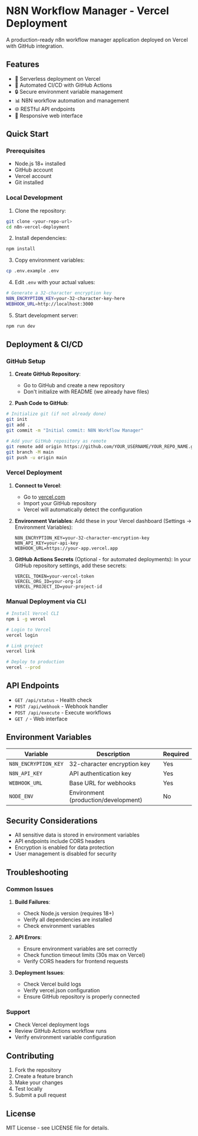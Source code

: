 
# N8N Workflow Manager - Vercel Deployment

A production-ready n8n workflow manager application deployed on Vercel with GitHub integration.

## Features

- 🚀 Serverless deployment on Vercel
- 🔄 Automated CI/CD with GitHub Actions
- 🔒 Secure environment variable management
- 📊 N8N workflow automation and management
- 🌐 RESTful API endpoints
- 📱 Responsive web interface

## Quick Start

### Prerequisites

- Node.js 18+ installed
- GitHub account
- Vercel account
- Git installed

### Local Development

1. Clone the repository:
```bash
git clone <your-repo-url>
cd n8n-vercel-deployment
```

2. Install dependencies:
```bash
npm install
```

3. Copy environment variables:
```bash
cp .env.example .env
```

4. Edit `.env` with your actual values:
```bash
# Generate a 32-character encryption key
N8N_ENCRYPTION_KEY=your-32-character-key-here
WEBHOOK_URL=http://localhost:3000
```

5. Start development server:
```bash
npm run dev
```

## Deployment & CI/CD

### GitHub Setup

1. **Create GitHub Repository**:
   - Go to GitHub and create a new repository
   - Don't initialize with README (we already have files)

2. **Push Code to GitHub**:
```bash
# Initialize git (if not already done)
git init
git add .
git commit -m "Initial commit: N8N Workflow Manager"

# Add your GitHub repository as remote
git remote add origin https://github.com/YOUR_USERNAME/YOUR_REPO_NAME.git
git branch -M main
git push -u origin main
```

### Vercel Deployment

1. **Connect to Vercel**:
   - Go to [vercel.com](https://vercel.com)
   - Import your GitHub repository
   - Vercel will automatically detect the configuration

2. **Environment Variables**:
   Add these in your Vercel dashboard (Settings → Environment Variables):
   ```
   N8N_ENCRYPTION_KEY=your-32-character-encryption-key
   N8N_API_KEY=your-api-key
   WEBHOOK_URL=https://your-app.vercel.app
   ```

3. **GitHub Actions Secrets** (Optional - for automated deployments):
   In your GitHub repository settings, add these secrets:
   ```
   VERCEL_TOKEN=your-vercel-token
   VERCEL_ORG_ID=your-org-id
   VERCEL_PROJECT_ID=your-project-id
   ```

### Manual Deployment via CLI

```bash
# Install Vercel CLI
npm i -g vercel

# Login to Vercel
vercel login

# Link project
vercel link

# Deploy to production
vercel --prod
```

## API Endpoints

- `GET /api/status` - Health check
- `POST /api/webhook` - Webhook handler
- `POST /api/execute` - Execute workflows
- `GET /` - Web interface

## Environment Variables

| Variable | Description | Required |
|----------|-------------|----------|
| `N8N_ENCRYPTION_KEY` | 32-character encryption key | Yes |
| `N8N_API_KEY` | API authentication key | Yes |
| `WEBHOOK_URL` | Base URL for webhooks | Yes |
| `NODE_ENV` | Environment (production/development) | No |

## Security Considerations

- All sensitive data is stored in environment variables
- API endpoints include CORS headers
- Encryption is enabled for data protection
- User management is disabled for security

## Troubleshooting

### Common Issues

1. **Build Failures**:
   - Check Node.js version (requires 18+)
   - Verify all dependencies are installed
   - Check environment variables

2. **API Errors**:
   - Ensure environment variables are set correctly
   - Check function timeout limits (30s max on Vercel)
   - Verify CORS headers for frontend requests

3. **Deployment Issues**:
   - Check Vercel build logs
   - Verify vercel.json configuration
   - Ensure GitHub repository is properly connected

### Support

- Check Vercel deployment logs
- Review GitHub Actions workflow runs
- Verify environment variable configuration

## Contributing

1. Fork the repository
2. Create a feature branch
3. Make your changes
4. Test locally
5. Submit a pull request

## License

MIT License - see LICENSE file for details.
